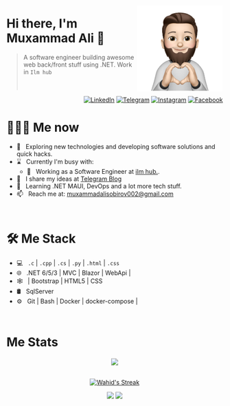 <a href="https://t.me/muxammad_ali_21"><img src="34f9c20179ef29ce7b8c1f52359cf9d3-sticker.png" align="right" height="200"/></a>

# Hi there, I'm Muxammad Ali 👋

> A software engineer building awesome web back/front stuff using .NET. Work in `Ilm hub`
<br/><br/><br/>

<p align="end">
<a href="https://www.linkedin.com/in/muxammad-ali-sobirov-777746220/"><img alt="LinkedIn" src="https://img.shields.io/badge/LinkedIn-gray?style=flat-square&logo=linkedin"></a>
<a href="https://t.me/Muhammad_Ali_ibn_Ismail"><img alt="Telegram" src="https://img.shields.io/badge/telegram-gray?style=flat-square&logo=telegram"></a>
<a href="https://www.instagram.com/muxammad_ali_21/"><img alt="Instagram" src="https://img.shields.io/badge/instagram-gray?style=flat-square&logo=instagram"></a>
<a href="https://www.facebook.com/muxammadali.sobirov.12/"><img alt="Facebook" src="https://img.shields.io/badge/facebook-gray?style=flat-square&logo=facebook"></a>
</p>

<h1> 👨🏻‍💻 Me now </h1>

- 🤔 &nbsp; Exploring new technologies and developing software solutions and quick hacks.
- ⌛️ &nbsp; Currently I'm busy with:
  - 💼 &nbsp; Working as a Software Engineer at [ilm hub.](https://ilmhub.uz).
- 📝 &nbsp; I share my ideas at [Telegram Blog](https://t.me/muxammadali_blog)
- 🌱 &nbsp; Learning .NET MAUI, DevOps and a lot more tech stuff.
- 📫 &nbsp; Reach me at: muxammadalisobirov002@gmail.com

<br/>

<h1>🛠 Me Stack</h1>

- 💻 &nbsp; `.c` | `.cpp` | `.cs` | `.py` | `.html` | `.css`
- 🌐 &nbsp; .NET 6/5/3 | MVC | Blazor | WebApi |
- 🕸 &nbsp; | Bootstrap | HTML5 | CSS
- 🛢 &nbsp; SqlServer 
-  ⚙️ &nbsp; Git | Bash | Docker | docker-compose |

<br/>

<h1>Me Stats</h1>

<div align="center">
<a href="">
  <img align="center" src="https://github-readme-stats.vercel.app/api?username=muxammadali001&count_private=true&include_all_commits=true&show_icons=true&title_color=007bff&text_color=e7e7e7&icon_color=007bff&bg_color=171c28" />
<a />
<div>
 <br/>

[![Wahid's Streak](https://github-readme-streak-stats.herokuapp.com?user=muxammadali001&theme=dark&date_format=M%20j%5B%2C%20Y%5D&border=FFFFFF&ring=3722DD)](https://git.io/streak-stats)

[![](https://komarev.com/ghpvc/?username=muxammadali001&color=orange&label=Profile%20Views)](https://github.com/muxammadali001/muxammadali001)
[![](https://img.shields.io/github/followers/muxammadali001?label=GitHub%20Followers)](https://github.com/muxammadali001)

<!--
**muxammad_ali_21/muxammad_ali_21** is a ✨ _special_ ✨ repository because its `README.md` (this file) appears on your GitHub profile.

Here are some ideas to get you started:

- 🔭 I’m currently working on ...
- 🌱 I’m currently learning ...
- 👯 I’m looking to collaborate on ...
- 🤔 I’m looking for help with ...
- 💬 Ask me about ...
- 📫 How to reach me: ...
- 😄 Pronouns: ...
- ⚡ Fun fact: ...
-->
